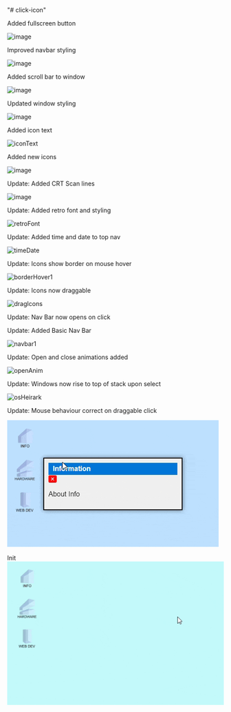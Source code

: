 "# click-icon"

Added fullscreen button

![image](https://github.com/user-attachments/assets/4e192edd-89a3-4712-912a-ba5f79679177)

Improved navbar styling

![image](https://github.com/user-attachments/assets/a051f620-6664-45ee-b531-8a5bb28ef1e0)

Added scroll bar to window

![image](https://github.com/user-attachments/assets/ca6f809e-33a4-4af0-bc4d-72e54434c179)

Updated window styling

![image](https://github.com/user-attachments/assets/16805f56-f5d1-45ef-84c7-23cf10e956b0)

Added icon text

![iconText](https://github.com/user-attachments/assets/d20c37eb-2500-4066-9288-9fd5023d5f86)

Added new  icons

![image](https://github.com/user-attachments/assets/c3b01a90-dac5-48a7-9ce7-4584a028a4fa)

Update: Added CRT Scan lines

![image](https://github.com/user-attachments/assets/b265cd85-2e5c-4a8b-9b81-b67e9c85285f)

Update:  Added retro font and styling

![retroFont](https://github.com/user-attachments/assets/33ba4e6f-8bf3-4dd0-beb1-192b7e05f73f)

Update: Added time and date to top nav

![timeDate](https://github.com/user-attachments/assets/8921f27d-2989-41fb-8379-689874b202df)

Update: Icons show border on mouse hover

![borderHover1](https://github.com/user-attachments/assets/d3a71d92-5ec8-46f2-9f32-e89a834f2bfb)

Update: Icons now draggable

![dragIcons](https://github.com/user-attachments/assets/ad25d24c-54df-4ad9-ac5d-e0b9ab63414f)

Update: Nav Bar now opens on click

Update: Added Basic Nav Bar

![navbar1](https://github.com/user-attachments/assets/ca65b4c4-5fa0-4941-aca9-48e521e00036)

Update: Open and close animations added

![openAnim](https://github.com/user-attachments/assets/0fc11e3c-83ab-4a70-8bff-18b2f40b0182)

Update: Windows now rise to top of stack upon select

![osHeirark](https://github.com/user-attachments/assets/987cd532-c4f1-4efa-9f94-4f96bdc276e3)

Update: Mouse behaviour correct on draggable click

![App Image2](os2.gif)

Init
![App Image](webOS.gif)



